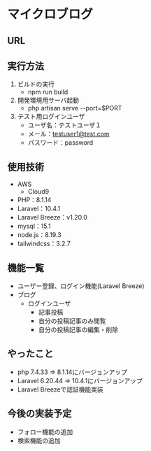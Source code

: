 # マイクロブログ

## URL

## 実行方法
1. ビルドの実行
    - npm run build
2. 開発環境用サーバ起動
    - php artisan serve --port=$PORT
3. テスト用ログインユーザ
    - ユーザ名：テストユーザ１
    - メール：testuser1@test.com
    - パスワード：password


## 使用技術
- AWS
    - Cloud9
- PHP：8.1.14
- Laravel：10.4.1
- Laravel Breeze：v1.20.0
- mysql：15.1
- node.js：8.19.3
- tailwindcss：3.2.7 

## 機能一覧
- ユーザー登録、ログイン機能(Laravel Breeze)
- ブログ
  - ログインユーザ
    - 記事投稿
    - 自分の投稿記事のみ閲覧
    - 自分の投稿記事の編集・削除

## やったこと
- php  7.4.33 ⇒ 8.1.14にバージョンアップ
- Laravel 6.20.44 ⇒ 10.4.1にバージョンアップ
- Laravel Breezeで認証機能実装

## 今後の実装予定
- フォロー機能の追加
- 検索機能の追加